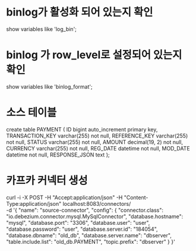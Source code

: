 # binlog가 활성화 되어 있는지 확인

show variables like 'log_bin';

# binlog 가 row_level로 설정되어 있는지 확인

show variables like 'binlog_format';

# 소스 테이블

create table PAYMENT
(
ID bigint auto_increment primary key,
TRANSACTION_KEY varchar(255)   not null,
REFERENCE_KEY varchar(255)   not null,
STATUS varchar(255)   not null,
AMOUNT decimal(19, 2) not null,
CURRENCY varchar(255)   not null,
REG_DATE datetime not null,
MOD_DATE datetime not null,
RESPONSE_JSON text
);

# 카프카 커넥터 생성

curl -i -X POST -H "Accept:application/json" -H "Content-Type:application/json" localhost:8083/connectors/ \
-d '{
"name": "source-connector",
"config": {
"connector.class": "io.debezium.connector.mysql.MySqlConnector",
"database.hostname": "mysql",
"database.port": "3306",
"database.user": "user",
"database.password": "user",
"database.server.id": "184054",
"database.dbname": "old_db",
"database.server.name": "dbserver",
"table.include.list": "old_db.PAYMENT",
"topic.prefix": "dbserver"
}
}'